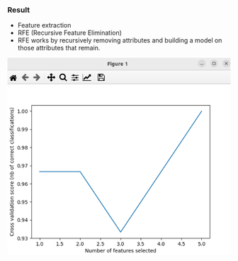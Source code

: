 ### Result
* Feature extraction
* RFE (Recursive Feature Elimination)
* RFE works by recursively removing attributes and building a model on those attributes that remain.

<img src='RFE.png' />
